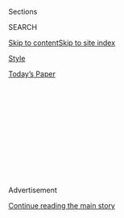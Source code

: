 <div id="app">

<div>

<div>

<div>

<div class="NYTAppHideMasthead css-1q2w90k e1suatyy0">

<div class="section css-ui9rw0 e1suatyy2">

<div class="css-eph4ug er09x8g0">

<div class="css-6n7j50">

</div>

<span class="css-1dv1kvn">Sections</span>

<div class="css-10488qs">

<span class="css-1dv1kvn">SEARCH</span>

</div>

[Skip to content](#site-content)[Skip to site
index](#site-index)

</div>

<div id="masthead-section-label" class="css-1wr3we4 eaxe0e00">

[Style](https://www.nytimes3xbfgragh.onion/section/style)

</div>

<div class="css-10698na e1huz5gh0">

</div>

</div>

<div id="masthead-bar-one" class="section hasLinks css-15hmgas e1csuq9d3">

<div class="css-uqyvli e1csuq9d0">

</div>

<div class="css-1uqjmks e1csuq9d1">

</div>

<div class="css-9e9ivx">

[](https://myaccount.nytimes3xbfgragh.onion/auth/login?response_type=cookie&client_id=vi)

</div>

<div class="css-1bvtpon e1csuq9d2">

[Today’s
Paper](https://www.nytimes3xbfgragh.onion/section/todayspaper)

</div>

</div>

</div>

</div>

<div data-aria-hidden="false">

<div id="site-content" data-role="main">

<div>

<div class="css-1aor85t" style="opacity:0.000000001;z-index:-1;visibility:hidden">

<div class="css-1hqnpie">

<div class="css-epjblv">

<span class="css-17xtcya">[Style](/section/style)</span><span class="css-x15j1o">|</span><span class="css-fwqvlz">Dating
While
Ob-Gyn</span>

</div>

<div class="css-k008qs">

<div class="css-1iwv8en">

<span class="css-18z7m18"></span>

<div>

</div>

</div>

<span class="css-1n6z4y"></span>

<div class="css-1705lsu">

<div class="css-4xjgmj">

<div class="css-4skfbu" data-role="toolbar" data-aria-label="Social Media Share buttons, Save button, and Comments Panel with current comment count" data-testid="share-tools">

  - 
  - 
  - 
  - 
    
    <div class="css-6n7j50">
    
    </div>

  - 

</div>

</div>

</div>

</div>

</div>

</div>

<div class="css-13pd83m">

</div>

<div id="top-wrapper" class="css-1sy8kpn">

<div id="top-slug" class="css-l9onyx">

Advertisement

</div>

[Continue reading the main
story](#after-top)

<div class="ad top-wrapper" style="text-align:center;height:100%;display:block;min-height:250px">

<div id="top" class="place-ad" data-position="top" data-size-key="top">

</div>

</div>

<div id="after-top">

</div>

</div>

<div>

<div id="sponsor-wrapper" class="css-1hyfx7x">

<div id="sponsor-slug" class="css-19vbshk">

Supported by

</div>

[Continue reading the main
story](#after-sponsor)

<div id="sponsor" class="ad sponsor-wrapper" style="text-align:center;height:100%;display:block">

</div>

<div id="after-sponsor">

</div>

</div>

<div class="css-186x18t">

The Cycle

</div>

<div class="css-1vkm6nb ehdk2mb0">

# Dating While Ob-Gyn

</div>

When a romantic prospect learns what I do for a living, things often get
interesting. And
weird.

<div class="css-79elbk" data-testid="photoviewer-wrapper">

<div class="css-z3e15g" data-testid="photoviewer-wrapper-hidden">

</div>

<div class="css-1a48zt4 ehw59r15" data-testid="photoviewer-children">

![<span class="css-cnj6d5 e1z0qqy90" itemprop="copyrightHolder"><span class="css-1ly73wi e1tej78p0">Credit...</span><span><span>Illustration
by Claire
Milbrath</span></span></span>](https://static01.graylady3jvrrxbe.onion/images/2019/10/07/fashion/07Cycle-obdate/07Cycle-obdate-articleLarge.jpg?quality=75&auto=webp&disable=upscale)

</div>

</div>

<div class="css-18e8msd">

<div class="css-vp77d3 epjyd6m0">

<div class="css-1baulvz">

By <span class="css-1baulvz last-byline" itemprop="name">Jen
Gunter</span>

</div>

</div>

  - Oct. 8,
    2019

  - 
    
    <div class="css-4xjgmj">
    
    <div class="css-d8bdto" data-role="toolbar" data-aria-label="Social Media Share buttons, Save button, and Comments Panel with current comment count" data-testid="share-tools">
    
      - 
      - 
      - 
      - 
        
        <div class="css-6n7j50">
        
        </div>
    
      - 
    
    </div>
    
    </div>

</div>

</div>

<div class="section meteredContent css-1r7ky0e" name="articleBody" itemprop="articleBody">

<div class="css-1fanzo5 StoryBodyCompanionColumn">

<div class="css-53u6y8">

When you first meet someone and she tells you what she does for a
living, it’s not uncommon to think about what that means for *you*.

For example, when I met a man online who was in construction, I thought
of all my badly needed home repairs.

When I met someone who was a financial planner, I pondered my retirement
planning.

So, when I tell a romantic prospect that I’m an obstetrician and
gynecologist, I know exactly what they are thinking about.

Vaginas.

Possibly even my vagina.

I accept this as human nature (everyone, including non-dates, probably
thinks of vaginas when they meet an ob-gyn) and part of the gig. Then
when I tell a prospect that I recently published a book called “The
Vagina Bible,” I get one of two responses.

</div>

</div>

<div class="css-1fanzo5 StoryBodyCompanionColumn">

<div class="css-53u6y8">

There are the men who respond with a respectful “oh” or “that’s
interesting,” and then we move on to another subject.

Then there are the amateur gynecologists who inevitably want to discuss
two things: female ejaculation and G spots.

So I explain the facts — that the [best
evidence](https://onlinelibrary.wiley.com/doi/abs/10.1111/jsm.12799)
tells us that so-called female ejaculation is urine (and who cares if
you’re having fun, sex is messy) and that [there is no specific G
spot](https://www.nytimes3xbfgragh.onion/ask/answers/how-do-i-find-my-g-spot),
but many women have clitoral tissue close to the urethra that can be
very sensitive when stimulated correctly.

These amateur gynecologists gyno-splain to me that I am mistaken. That
their personal mastery informs them that I must be wrong.

My response is to tell them that statistically — especially with that
attitude — they have likely induced [more fake
orgasms](https://www.nytimes3xbfgragh.onion/2018/12/21/style/jen-gunter-says-your-vagina-is-terrific.html)
than real ones, so I am uninterested in their opinions.

</div>

</div>

<div class="css-1fanzo5 StoryBodyCompanionColumn">

<div class="css-53u6y8">

It’s as effective as blocking someone on Twitter.

After ending a seven-year relationship last year, I began dating again.
And as someone who spends a lot of time communicating online and
thinking about sex, both personally and professionally, it’s fascinating
— and often disheartening — to observe the role technology plays in our
modern mating rituals.

There is, of course, sexting. Take this real-life exchange between me
and a would-be suitor, whose name I have changed:

*Hey Jen, this is* *Chad* *from \[insert random dating site\].*

*Hey Chad, this is Jen. Thanks for reaching out\!*

*I can recommend a good espresso machine.*

*Oh that’s great. My coffee making skills, as you noticed in my profile,
suck.*

*I like anal.*

*Oooh, Chad. I like to know someone’s last name, if they’re as divorced
as they claim and where screen shots of this interaction might end up
before we slide from lattes to my anus. I commend you on your bold move,
as only about* *13 percent* *of women reported anal sex as a part of
their recent sexual repertoire. Being this forward must be a time saver.
Best of luck in your search. ;)*

Then there is the unsolicited penis photo.

This is something [41 percent of women ages 18 to 36 have
received](https://yougov.co.uk/topics/politics/articles-reports/2018/02/16/four-ten-female-millennials-been-sent-dick-pic).
A [recent
study](https://www.tandfonline.com/doi/full/10.1080/00224499.2019.1639036)
tells us this photographic exhibitionism from heterosexual men is often
an overture for a naked picture in reply — a pictogram for, “Take off
your clothes and send me a photo.” It is also associated with narcissism
and arousal at eliciting disgust and shock.

I don’t think I receive more sexts or unsolicited photos than the
general population, though I may experience a more rapid escalation
there once prospects learn [I write about
sex](https://www.nytimes3xbfgragh.onion/column/the-cycle).

</div>

</div>

<div class="css-1fanzo5 StoryBodyCompanionColumn">

<div class="css-53u6y8">

So, how is dating as an ob-gyn different? A few ways.

First and foremost: [Sexually transmitted
infections](https://www.nytimes3xbfgragh.onion/2019/08/13/style/sti-stigma-sexual-transmitted-infections.html)
are front of mind for me and anyone else in my profession. We spend a
lot of time thinking about S.T.I.s, and this causes some apprehension on
my part about the false intimacy of sexting.

Why? There is data that suggests that [sexting someone you are not in a
romantic relationship with, a.k.a. a relative
stranger](https://link.springer.com/article/10.1007%2Fs10508-019-01497-w),
may be associated with [riskier sexual
behaviors](https://guilfordjournals.com/doi/pdf/10.1521/aeap.2016.28.2.138)
like unprotected sex.

We ob-gyns see infertility from chlamydia that lurked silently in the
fallopian tubes. Syphilis acquired from a supposedly monogamous partner.
H.I.V. in a teenager. All things that are preventable with condoms,
dental dams, testing, medications and communication.

How, then, does a dating ob-gyn approach the S.T.I. Talk? First I ask my
partner about his sexual history, and we discuss S.T.I. testing and
whether it’s time for one or both of us to get tested.

Knowing what I know, I recently received the human papilloma virus (HPV)
vaccine. I’m out of the [recommended age
range](https://www.nytimes3xbfgragh.onion/2019/04/30/well/when-is-hpv-a-problem.html)
(9 to 45 years old), but there is no medical risk to getting the vaccine
at my age, 53, just the chance that it may not be covered by my
insurance.

While statistically I have likely been exposed to at least one or two
types of HPV over my lifetime, the Gardasil 9 vaccine covers nine types
of HPV. (Though it’s unlikely I have contracted all nine, it’s nice to
have all bases covered\!)

</div>

</div>

<div class="css-1fanzo5 StoryBodyCompanionColumn">

<div class="css-53u6y8">

I’m dating men close to my age — overtures from 28-year-olds, while
flattering, are just not for me — and while overall rates of HPV
positivity drop with age, I’m a realist: When people are dating, they
are more likely to have recent sexual activity, which is a [risk factor
for being HPV positive](https://sti.bmj.com/content/78/3/215).

I also won’t date someone who doesn’t support reproductive rights. (This
of course is not an ob-gyn-specific dating preference.) Because this is
a deal breaker for me, I believe in getting that information out front
and center. I’ll ask potential dates specifically about that and other
issues that are important to me before we migrate from the dating
platform to text.

Finally, there is one thing about the way that I date that is likely
unique, even among ob-gyns. If all the predate hurdles have been
cleared, I give my full name, knowing a Google search will ensue. I know
an article I wrote for The New York Times will come up: “[My Vagina Is
Terrific. Your Opinion About It Is
Not.](https://www.nytimes3xbfgragh.onion/2017/11/16/style/my-vagina-is-terrific-your-opinion-about-it-is-not.html)”

If the men inquire about this piece, I explain that my vagina *is*
terrific. And any man should count himself lucky to get anywhere near
it.

That conviction took almost a lifetime to acquire. If I could give a
gift to every woman, it would be the knowledge that her body is
glorious, along with the confidence to tell anyone who says otherwise —
whether on a date or not — that he is not worthy.

Online dating can make it easy to change behavior, and even lower the
standards that matter to us. For example, I wouldn’t approach five or
six men in rapid succession at a party and ask if they were interested
in getting to know me romantically, but online dating — whether it’s the
algorithm or the anonymity — encourages that behavior.

</div>

</div>

<div class="css-1fanzo5 StoryBodyCompanionColumn">

<div class="css-53u6y8">

In some ways it’s like shopping online and ending up with a shirt you
really didn’t need or even want.

I think what’s missing in all this for me is a lack of courtship: the
process of getting to know someone without every communication being
translated into computer code.

I’ve met enough people after extended digital communications to know
that while superficially many are who they said they were (politics,
favorite food, coffee habits, etc.), emails, texts and a review of their
social media use provided only the illusion of knowledge. It misses the
essence of that person, which was almost always very different. The
longer I communicated exclusively online before meeting, the more
disappointing the first date.

So more and more I find myself pulling back and asking, “What would I do
in real life?”

I’m not sure I have the answer, but I think I’m going to have to go old
school and pick up the telephone more often and try to remember how this
used to work before online dating sites gave us the illusion of
connection.

</div>

</div>

<div>

</div>

<div class="css-1fanzo5 StoryBodyCompanionColumn">

<div class="css-53u6y8">

Dr. Jen Gunter is an obstetrician and gynecologist in California. She is
the author of the “[The Vagina
Bible](https://www.penguinrandomhouse.ca/books/636190/the-vagina-bible-by-dr-jen-gunter/9780735277373)”
and writes [The
Cycle](https://www.nytimes3xbfgragh.onion/column/the-cycle), a column on
women’s health that appears regularly in Styles.

</div>

</div>

</div>

<div>

</div>

<div>

</div>

<div>

</div>

<div>

<div id="bottom-wrapper" class="css-1ede5it">

<div id="bottom-slug" class="css-l9onyx">

Advertisement

</div>

[Continue reading the main
story](#after-bottom)

<div id="bottom" class="ad bottom-wrapper" style="text-align:center;height:100%;display:block;min-height:90px">

</div>

<div id="after-bottom">

</div>

</div>

</div>

</div>

</div>

## Site Index

<div>

</div>

## Site Information Navigation

  - [© <span>2020</span> <span>The New York Times
    Company</span>](https://help.nytimes3xbfgragh.onion/hc/en-us/articles/115014792127-Copyright-notice)

<!-- end list -->

  - [NYTCo](https://www.nytco.com/)
  - [Contact
    Us](https://help.nytimes3xbfgragh.onion/hc/en-us/articles/115015385887-Contact-Us)
  - [Work with us](https://www.nytco.com/careers/)
  - [Advertise](https://nytmediakit.com/)
  - [T Brand Studio](http://www.tbrandstudio.com/)
  - [Your Ad
    Choices](https://www.nytimes3xbfgragh.onion/privacy/cookie-policy#how-do-i-manage-trackers)
  - [Privacy](https://www.nytimes3xbfgragh.onion/privacy)
  - [Terms of
    Service](https://help.nytimes3xbfgragh.onion/hc/en-us/articles/115014893428-Terms-of-service)
  - [Terms of
    Sale](https://help.nytimes3xbfgragh.onion/hc/en-us/articles/115014893968-Terms-of-sale)
  - [Site
    Map](https://spiderbites.nytimes3xbfgragh.onion)
  - [Help](https://help.nytimes3xbfgragh.onion/hc/en-us)
  - [Subscriptions](https://www.nytimes3xbfgragh.onion/subscription?campaignId=37WXW)

</div>

</div>

</div>

</div>
